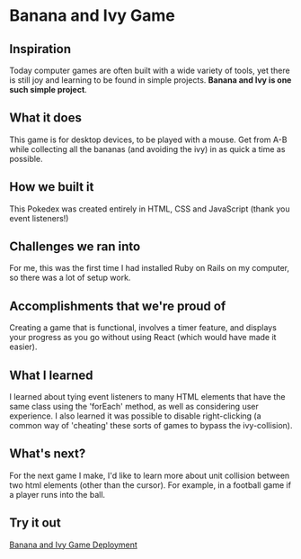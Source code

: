 # Banana and Ivy Game

## Inspiration
Today computer games are often built with a wide variety of tools, yet there is still joy and learning to be found in simple projects. **Banana and Ivy is one such simple project**.

## What it does
This game is for desktop devices, to be played with a mouse. Get from A-B while collecting all the bananas (and avoiding the ivy) in as quick a time as possible.

## How we built it
This Pokedex was created entirely in HTML, CSS and JavaScript (thank you event listeners!)

## Challenges we ran into
For me, this was the first time I had installed Ruby on Rails on my computer, so there was a lot of setup work.

## Accomplishments that we're proud of
Creating a game that is functional, involves a timer feature, and displays your progress as you go without using React (which would have made it easier).

## What I learned
I learned about tying event listeners to many HTML elements that have the same class using the 'forEach' method, as well as considering user experience. I also learned it was possible to disable right-clicking (a common way of 'cheating' these sorts of games to bypass the ivy-collision).

## What's next?
For the next game I make, I'd like to learn more about unit collision between two html elements (other than the cursor). For example, in a football game if a player runs into the ball.

## Try it out
[Banana and Ivy Game Deployment](https://jamesdiffeycoding.github.io/JS-Banana-and-Ivy-Game/)
